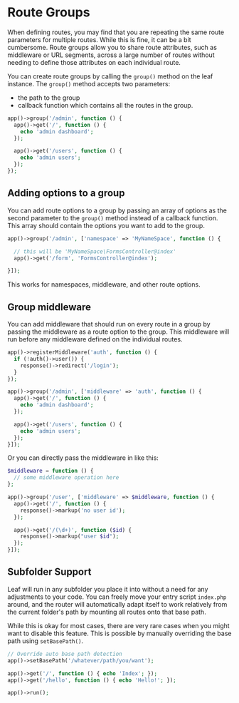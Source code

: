 # Route Groups

When defining routes, you may find that you are repeating the same route parameters for multiple routes. While this is fine, it can be a bit cumbersome. Route groups allow you to share route attributes, such as middleware or URL segments, across a large number of routes without needing to define those attributes on each individual route.

You can create route groups by calling the `group()` method on the leaf instance. The `group()` method accepts two parameters:

- the path to the group
- callback function which contains all the routes in the group.

```php
app()->group('/admin', function () {
  app()->get('/', function () {
    echo 'admin dashboard';
  });

  app()->get('/users', function () {
    echo 'admin users';
  });
});
```

## Adding options to a group

You can add route options to a group by passing an array of options as the second parameter to the `group()` method instead of a callback function. This array should contain the options you want to add to the group.

```php
app()->group('/admin', ['namespace' => 'MyNameSpace', function () {

  // this will be 'MyNameSpace\FormsController@index'
  app()->get('/form', 'FormsController@index');

}]);
```

This works for namespaces, middleware, and other route options.

## Group middleware

You can add middleware that should run on every route in a group by passing the middleware as a route option to the group. This middleware will run before any middleware defined on the individual routes.

```php
app()->registerMiddleware('auth', function () {
  if (!auth()->user()) {
    response()->redirect('/login');
  }
});

app()->group('/admin', ['middleware' => 'auth', function () {
  app()->get('/', function () {
    echo 'admin dashboard';
  });

  app()->get('/users', function () {
    echo 'admin users';
  });
}]);
```

Or you can directly pass the middleware in like this:

```php
$middleware = function () {
  // some middleware operation here
};

app()->group('/user', ['middleware' => $middleware, function () {
  app()->get('/', function () {
    response()->markup('no user id');
  });

  app()->get('/(\d+)', function ($id) {
    response()->markup("user $id");
  });
}]);
```

## Subfolder Support

Leaf will run in any subfolder you place it into without a need for any adjustments to your code. You can freely move your entry script `index.php` around, and the router will automatically adapt itself to work relatively from the current folder's path by mounting all routes onto that base path.

While this is okay for most cases, there are very rare cases when you might want to disable this feature. This is possible by manually overriding the base path using `setBasePath()`.

```php
// Override auto base path detection
app()->setBasePath('/whatever/path/you/want');

app()->get('/', function () { echo 'Index'; });
app()->get('/hello', function () { echo 'Hello!'; });

app()->run();
```
